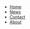 <html>
  <head>
  <title></title>
  <link href="style.css" rel="stylesheet" type="text/css">
  </head>
  
  <body>

<ul class="topnav">
  <li><a class="active" href="#home">Home</a></li>
  <li><a href="#news">News</a></li>
  <li><a href="#contact">Contact</a></li>
  <li class="right"><a href="#about">About</a></li>
</ul>
<img href="">
</body>
</html>
